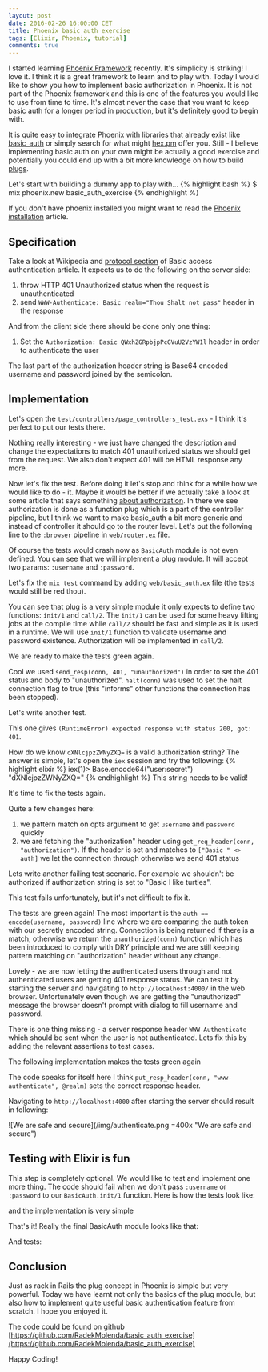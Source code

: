 ```yaml
---
layout: post
date: 2016-02-26 16:00:00 CET
title: Phoenix basic auth exercise
tags: [Elixir, Phoenix, tutorial]
comments: true
---
```


I started learning [Phoenix Framework](http://www.phoenixframework.org/) recently. It's simplicity is striking! I love it. I think it is a great framework to learn and to play with. Today I would like to show you how to implement basic authorization in Phoenix. It is not part of the Phoenix framework and this is one of the features you would like to use from time to time. It's almost never the case that you want to keep basic auth for a longer period in production, but it's definitely good to begin with.

It is quite easy to integrate Phoenix with libraries that already exist like [basic_auth](https://github.com/CultivateHQ/basic_auth) or simply search for what might [hex.pm](https://hex.pm/) offer you. Still - I believe implementing basic auth on your own might be actually a good exercise and potentially you could end up with a bit more knowledge on how to build [plugs](http://www.phoenixframework.org/docs/understanding-plug).

Let's start with building a dummy app to play with...
{% highlight bash %}
$ mix phoenix.new basic_auth_exercise
{% endhighlight %}

If you don't have phoenix installed you might want to read the [Phoenix installation](http://www.phoenixframework.org/docs/installation) article.

## Specification

Take a look at Wikipedia and [protocol section](https://en.wikipedia.org/wiki/Basic_access_authentication#Protocol) of Basic access authentication article. It expects us to do the following on the server side:

1. throw HTTP 401 Unauthorized status when the request is unauthenticated
2. send `WWW-Authenticate: Basic realm="Thou Shalt not pass"` header in the response

And from the client side there should be done only one thing:

1. Set the `Authorization: Basic QWxhZGRpbjpPcGVuU2VzYW1l` header in order to authenticate the user

The last part of the authorization header string is Base64 encoded username and password joined by the semicolon.

## Implementation

Let's open the `test/controllers/page_controllers_test.exs` - I think it's perfect to put our tests there.
<script src="https://gist.github.com/RadekMolenda/5ff181cfcb1d9d93206b.js"></script>

Nothing really interesting - we just have changed the description and change the expectations to match 401 unauthorized status we should get from the request. We also don't expect 401 will be HTML response any more.

Now let's fix the test. Before doing it let's stop and think for a while how we would like to do - it. Maybe it would be better if we actually take a look at some article that says something [about authorization](http://www.phoenixframework.org/v0.11.0/docs/understanding-plug). In there we see authorization is done as a function plug which is a part of the controller pipeline, but I think we want to make basic_auth a bit more generic and instead of controller it should go to the router level. Let's put the following line to the `:browser` pipeline in `web/router.ex` file.
<script src="https://gist.github.com/RadekMolenda/2549e24da402419da74f.js"></script>
Of course the tests would crash now as `BasicAuth` module is not even defined.
You can see that we will implement a plug module. It will accept two params: `:username` and `:password`.

Let's fix the `mix test` command by adding `web/basic_auth.ex` file (the tests would still be red thou).
<script src="https://gist.github.com/RadekMolenda/5dd6148f74889eda5b33.js"></script>
You can see that plug is a very simple module it only expects to define two functions: `init/1` and `call/2`. The `init/1` can be used for some heavy lifting jobs at the compile time while `call/2` should be fast and simple as it is used in a runtime. We will use `init/1` function to validate username and password existence. Authorization will be implemented in `call/2`.

We are ready to make the tests green again.
<script src="https://gist.github.com/RadekMolenda/b734c577e2598a825566.js"></script>
Cool we used `send_resp(conn, 401, "unauthorized")` in order to set the 401 status and body to "unauthorized". `halt(conn)` was used to set the halt connection flag to true (this "informs" other functions the connection has been stopped).

Let's write another test.
<script src="https://gist.github.com/RadekMolenda/69856bc270cc78c58386.js"></script>
This one gives `(RuntimeError) expected response with status 200, got: 401`.

How do we know `dXNlcjpzZWNyZXQ=` is a valid authorization string? The answer is simple, let's open the `iex` session and try the following:
{% highlight elixir %}
iex(1)> Base.encode64("user:secret")
"dXNlcjpzZWNyZXQ="
{% endhighlight %}
This string needs to be valid!

It's time to fix the tests again.
<script src="https://gist.github.com/RadekMolenda/71ba06c0da8f93dd103a.js"></script>
Quite a few changes here:

1. we pattern match on opts argument to get `username` and `password` quickly
2. we are fetching the "authorization" header using `get_req_header(conn, "authorization")`. If the header is set and matches to `["Basic " <> auth]` we let the connection through otherwise we send 401 status

Lets write another failing test scenario. For example we shouldn't be authorized if authorization string is set to "Basic I like turtles".
<script src="https://gist.github.com/RadekMolenda/cb0c3fd5e2dc02afb991.js"></script>
This test fails unfortunately, but it's not difficult to fix it.
<script src="https://gist.github.com/RadekMolenda/377c8a42c333579ed035.js"></script>
The tests are green again! The most important is the `auth == encode(username, password)` line where we are comparing the auth token with our secretly encoded string. Connection is being returned if there is a match, otherwise we return the `unauthorized(conn)` function which has been introduced to comply with DRY principle and we are still keeping pattern matching on "authorization" header without any change.

Lovely - we are now letting the authenticated users through and not authenticated users are getting 401 response status. We can test it by starting the server and navigating to `http://localhost:4000/` in the web browser. Unfortunately even though we are getting the "unauthorized" message the browser doesn't prompt with dialog to fill username and password.

There is one thing missing - a server response header `WWW-Authenticate` which should be sent when the user is not authenticated. Lets fix this by adding the relevant assertions to test cases.
<script src="https://gist.github.com/RadekMolenda/e70659a7617f70bbaae3.js"></script>

The following implementation makes the tests green again
<script src="https://gist.github.com/RadekMolenda/3c49046ea97b97cfde97.js"></script>
The code speaks for itself here I think `put_resp_header(conn, "www-authenticate", @realm)` sets the correct response header.

Navigating to `http://localhost:4000` after starting the server should result in following:

![We are safe and secure](/img/authenticate.png =400x "We are safe and secure")

## Testing with Elixir is fun
This step is completely optional. We would like to test and implement one more thing. The code should fail when we don't pass `:username` or `:password` to our `BasicAuth.init/1` function.
Here is how the tests look like:
<script src="https://gist.github.com/RadekMolenda/63aa17cf615d796e2f6b.js"></script>

and the implementation is very simple
<script src="https://gist.github.com/RadekMolenda/549099e826ded3108128.js"></script>

That's it! Really the final BasicAuth module looks like that:
<script src="https://gist.github.com/RadekMolenda/2b10746b1e0b96905a0c.js"></script>
And tests:
<script src="https://gist.github.com/RadekMolenda/169981d4954cefcd0b6c.js"></script>

## Conclusion
Just as rack in Rails the plug concept in Phoenix is simple but very powerful. Today we have learnt not only the basics of the plug module, but also how to implement quite useful basic authentication feature from scratch. I hope you enjoyed it.

The code could be found on github [https://github.com/RadekMolenda/basic_auth_exercise](https://github.com/RadekMolenda/basic_auth_exercise)

Happy Coding!
